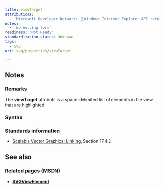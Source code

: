 ```yaml
---
title: viewTarget
attributions:
  - 'Microsoft Developer Network: [[Windows Internet Explorer API reference](http://msdn.microsoft.com/en-us/library/ie/hh828809%28v=vs.85%29.aspx) Article]'
notes:
  - 'No editing form'
readiness: 'Not Ready'
standardization_status: Unknown
tags:
  - SVG
uri: svg/properties/viewTarget

---
```

## <span>Notes</span>

### <span>Remarks</span>

The **viewTarget** attribute is a space-delimited list of elements in the view that are highlighted.

### <span>Syntax</span>

### <span>Standards information</span>

-   [Scalable Vector Graphics: Linking](http://go.microsoft.com/fwlink/p/?linkid=199815), Section 17.4.2

## <span>See also</span>

### <span>Related pages (MSDN)</span>

-   [**SVGViewElement**](/svg/elements/view)
